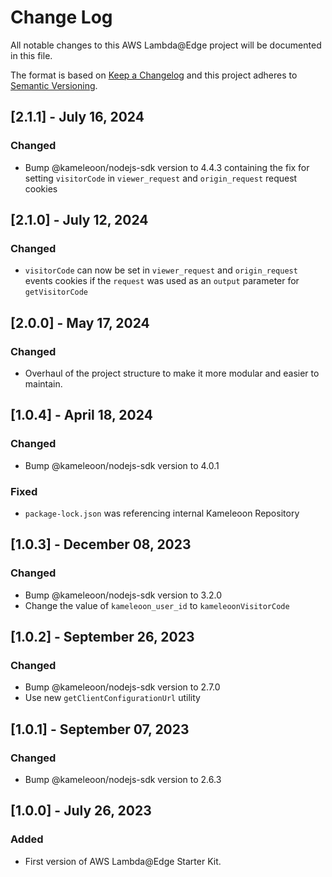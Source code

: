 # Change Log

All notable changes to this AWS Lambda@Edge project will be documented in this file.

The format is based on [Keep a Changelog](http://keepachangelog.com/)
and this project adheres to [Semantic Versioning](http://semver.org/).


## [2.1.1] - July 16, 2024

### Changed

- Bump @kameleoon/nodejs-sdk version to 4.4.3 containing the fix for setting `visitorCode` in `viewer_request` and `origin_request` request cookies

## [2.1.0] - July 12, 2024

### Changed

- `visitorCode` can now be set in `viewer_request` and `origin_request` events cookies if the `request` was used as an `output` parameter for `getVisitorCode`

## [2.0.0] - May 17, 2024

### Changed

- Overhaul of the project structure to make it more modular and easier to maintain.

## [1.0.4] - April 18, 2024

### Changed

- Bump @kameleoon/nodejs-sdk version to 4.0.1

### Fixed

- `package-lock.json` was referencing internal Kameleoon Repository

## [1.0.3] - December 08, 2023

### Changed

- Bump @kameleoon/nodejs-sdk version to 3.2.0
- Change the value of `kameleoon_user_id` to `kameleoonVisitorCode`

## [1.0.2] - September 26, 2023

### Changed

- Bump @kameleoon/nodejs-sdk version to 2.7.0
- Use new `getClientConfigurationUrl` utility

## [1.0.1] - September 07, 2023

### Changed

- Bump @kameleoon/nodejs-sdk version to 2.6.3

## [1.0.0] - July 26, 2023

### Added

- First version of AWS Lambda@Edge Starter Kit.
